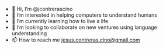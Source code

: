 - 👋 Hi, I’m @jcontrerascino
- 👀 I’m interested in helping computers to understand humans
- 🌱 I’m currently learning how to live a life
- 💞️ I’m looking to collaborate on new ventures using language understanding
- 📫 How to reach me jesus.contreras.cino@gmail.com

<!---
jcontrerascino/jcontrerascino is a ✨ special ✨ repository because its `README.md` (this file) appears on your GitHub profile.
You can click the Preview link to take a look at your changes.
--->
